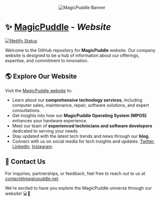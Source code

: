 <p align="center">
  <img src="https://github.com/MagicPuddle/media/blob/875e5e99f1e108c12e5da44c4e8a571af9ca7776/banner.png" alt="MagicPuddle Banner">
</p>

# :sparkles: [MagicPuddle](https://magicpuddle.netlify.app/) - *Website*

[![Netlify Status](https://api.netlify.com/api/v1/badges/44707b37-16ac-4137-b85b-f4c469a97b77/deploy-status)](https://app.netlify.com/sites/magicpuddle/deploys)

Welcome to the GitHub repository for **MagicPuddle** website. Our company website is designed to be a hub of information about our offerings, expertise, and commitment to innovation. 

## :earth_americas: Explore Our Website

Visit the [MagicPuddle website](https://magicpuddle.netlify.app/) to:

- Learn about our **comprehensive technology services**, including computer sales, maintenance, repair, software solutions, and expert consultations.
- Get insights into how our **MagicPuddle Operating System (MPOS)** enhances your hardware experience.
- Meet our team of **experienced technicians and software developers** dedicated to serving your needs.
- Stay updated with the latest tech trends and news through our **blog**.
- Connect with us on social media for tech insights and updates: [Twitter](https://twitter.com/MagicPuddleTech), [LinkedIn](https://www.linkedin.com/company/magicpuddletech), [Instagram](https://www.instagram.com/magicpuddletech).

## :email: Contact Us

For inquiries, partnerships, or feedback, feel free to reach out to us at <contact@magicpuddle.net>.

We're excited to have you explore the MagicPuddle universe through our website! :computer::rocket:
